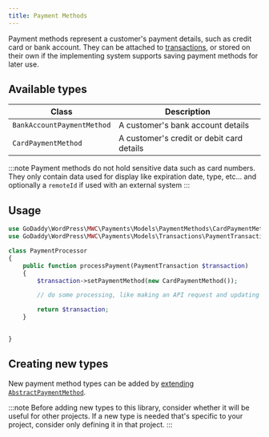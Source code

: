 ```yaml
---
title: Payment Methods
---
```


Payment methods represent a customer's payment details, such as credit card or bank account. They can be attached to [transactions](transactions), or stored on their own if the implementing system supports saving payment methods for later use.

## Available types
| Class                | Description                                              |
|----------------------|----------------------------------------------------------|
| `BankAccountPaymentMethod`|A customer's bank account details|
| `CardPaymentMethod`|A customer's credit or debit card details|

:::note
Payment methods do not hold sensitive data such as card numbers. They only contain data used for display like expiration date, type, etc... and optionally a `remoteId` if used with an external system
:::

## Usage
```php
use GoDaddy\WordPress\MWC\Payments\Models\PaymentMethods\CardPaymentMethod;
use GoDaddy\WordPress\MWC\Payments\Models\Transactions\PaymentTransaction;

class PaymentProcessor
{
    public function processPayment(PaymentTransaction $transaction)
    {
        $transaction->setPaymentMethod(new CardPaymentMethod());

        // do some processing, like making an API request and updating the $transaction object with the response

        return $transaction;
    }

    
}
```

## Creating new types
New payment method types can be added by [extending `AbstractPaymentMethod`](../models/payment-methods/abstract-payment-method).

:::note
Before adding new types to this library, consider whether it will be useful for other projects. If a new type is needed that's specific to your project, consider only defining it in that project.
:::